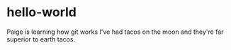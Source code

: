 # hello-world
Paige is learning how git works
I've had tacos on the moon and they're far superior to earth tacos.

